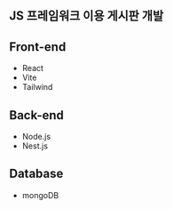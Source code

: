 ## JS 프레임워크 이용 게시판 개발

## Front-end
- React
- Vite
- Tailwind

## Back-end
- Node.js
- Nest.js

## Database
- mongoDB
  
